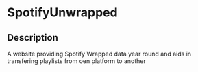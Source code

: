# SpotifyUnwrapped

## Description
A website providing Spotify Wrapped data year round and aids in transfering playlists from oen platform to another


